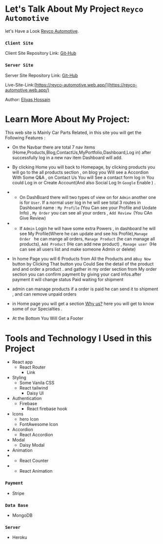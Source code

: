 # Let's Talk About My Project `Reyco Automotive`

let's Have a Look [Reyco Automotive](https://reyco-automotive.web.app/).

### `Client Site `

Client Site Repository Link: [Git-Hub](https://github.com/programming-hero-web-course1/manufacturer-website-client-side-eliyas700)

### `Server Site`

Server Site Repository Link: [Git-Hub](https://github.com/programming-hero-web-course1/manufacturer-website-server-side-eliyas700)

Live-Site-Link:[https://reyco-automotive.web.app/](https://reyco-automotive.web.app/)

Author: [Eliyas Hossain](https://www.linkedin.com/in/eliyas-hossain-55867b82/)

# Learn More About My Project:

This web site is Mainly Car Parts Related, in this site you will get the Following Features :

- On the Navbar there are total 7 nav items (Home,Products,Blog,ContactUs,MyPortfolio,Dashboard,Log in) after successfully log in a new nav item Dashboard will add.
- By clicking Home you will back to Homepage, by clicking products you will go to the all products section , on blog you Will see a Accordion With Some Q&A , on Contact Us You will See a contact form log in You could Log in or Create Account(And also Social Log In `Google` Enable ) .
- - On DashBoard there will two types of view on for `Admin` another one is for `User`. If a normal user log in he will see total 3 routes in Dashboard name : `My Profile` (You Can see your Profile and Uodate Info) , `My Order` you can see all your orders , `Add Review `(You CAn Give Review)
- - If `Admin` Login he will have some extra Powers , in dashboard he will see My Profile(Where he can update and see his Profile),`Manage Order ` he can mange all orders, `Manage Product` (he can manage all products), `Add Product` (He can add new product) , `Manage user `(He can see all users list and make someone Admin or delete)
- In home Page you will 6 Products from All the Products and a`Buy Now` button by Clicking That button you Could See the detail of the product and and order a product . and gather in my order section from My order section you can confirm payment by giving your card infos.after payment it will change status Paid waiting for shipment
- admin can manage products if a order is paid he can send it to shipment , and can remove unpaid orders
- in Home page you will get a section [Why us?]() here you will get to know some of our Specialties .

- At the Bottom You Will Get a Footer

# Tools and Technology I Used in this Project

- React app
  - React Router
    - Link
- Styling
  - Some Vanila CSS
  - React tailwind
    - Daisy UI
- Authentication
  - Firebase
    - React firebase hook
- Icons
  - hero Icon
  - FontAwesome Icon
- Accordion
  - React Accordion
- Modal
  - Daisy Modal
- Animation
- - React Counter
- - React Animation

### `Payment`

- Stripe

### `Data Base`

- MongoDB

### `Server`

- Heroku
